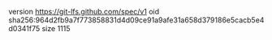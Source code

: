 version https://git-lfs.github.com/spec/v1
oid sha256:964d2fb9a7f773858831d4d09ce91a9afe31a658d379186e5cacb5e4d0341f75
size 1115

